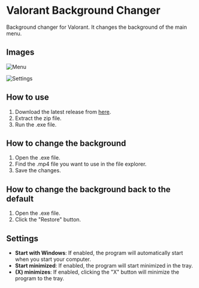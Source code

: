 # Valorant Background Changer

Background changer for Valorant. It changes the background of the main menu.

## Images

![Menu](https://github.com/RealSoerensen/ValorantBackgroundChanger/Images/Menu.png)

![Settings](https://github.com/RealSoerensen/ValorantBackgroundChanger/Images/Settings.png)

## How to use

1. Download the latest release from [here](https://github.com/RealSoerensen/ValorantBackgroundChanger/releases/tag/Releases).
2. Extract the zip file.
3. Run the .exe file.

## How to change the background

1. Open the .exe file.
2. Find the .mp4 file you want to use in the file explorer.
3. Save the changes.

## How to change the background back to the default

1. Open the .exe file.
2. Click the "Restore" button.

## Settings

- **Start with Windows**: If enabled, the program will automatically start when you start your computer.
- **Start minimized**: If enabled, the program will start minimized in the tray.
- **(X) minimizes**: If enabled, clicking the "X" button will minimize the program to the tray.
